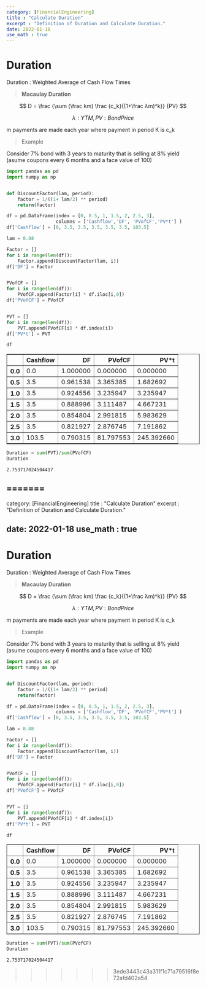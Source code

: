 ```yaml
---
category: [FinancialEngineering]
title : "Calculate Duration"
excerpt : "Definition of Duration and Calculate Duration."
date: 2022-01-18
use_math : true
---
```


# __Duration__

Duration : Weighted Average of Cash Flow Times

> __Macaulay Duration__

$$ D =  \frac {\sum (\frac km) \frac {c_k}{(1+\frac λm)^k}} {PV}   
$$

$$
λ : YTM, PV : Bond Price
$$

m payments are made each year where payment in period K is c_k

>Example 

Consider 7% bond with 3 years to maturity that is selling at 8% yield (asume coupons every 6 months and a face value of 100)

```python
import pandas as pd
import numpy as np


def DiscountFactor(lam, period):
    factor = 1/((1+ lam/2) ** period)
    return(factor)    

df = pd.DataFrame(index = [0, 0.5, 1, 1.5, 2, 2.5, 3], 
                  columns = ['Cashflow','DF', 'PVofCF','PV*t'] )
df['Cashflow'] = [0, 3.5, 3.5, 3.5, 3.5, 3.5, 103.5]

lam = 0.08

```


```python
Factor = []
for i in range(len(df)):
    Factor.append(DiscountFactor(lam, i))
df['DF'] = Factor


PVofCF = []
for i in range(len(df)):
    PVofCF.append(Factor[i] * df.iloc[i,0])
df['PVofCF'] = PVofCF


PVT = []
for i in range(len(df)):
    PVT.append(PVofCF[i] * df.index[i])
df['PV*t'] = PVT

df
```

<div>
<style scoped>
    .dataframe tbody tr th:only-of-type {
        vertical-align: middle;
    }

    .dataframe tbody tr th {
        vertical-align: top;
    }

    .dataframe thead th {
        text-align: right;
    }
</style>
<table border="1" class="dataframe">
  <thead>
    <tr style="text-align: right;">
      <th></th>
      <th>Cashflow</th>
      <th>DF</th>
      <th>PVofCF</th>
      <th>PV*t</th>
    </tr>
  </thead>
  <tbody>
    <tr>
      <th>0.0</th>
      <td>0.0</td>
      <td>1.000000</td>
      <td>0.000000</td>
      <td>0.000000</td>
    </tr>
    <tr>
      <th>0.5</th>
      <td>3.5</td>
      <td>0.961538</td>
      <td>3.365385</td>
      <td>1.682692</td>
    </tr>
    <tr>
      <th>1.0</th>
      <td>3.5</td>
      <td>0.924556</td>
      <td>3.235947</td>
      <td>3.235947</td>
    </tr>
    <tr>
      <th>1.5</th>
      <td>3.5</td>
      <td>0.888996</td>
      <td>3.111487</td>
      <td>4.667231</td>
    </tr>
    <tr>
      <th>2.0</th>
      <td>3.5</td>
      <td>0.854804</td>
      <td>2.991815</td>
      <td>5.983629</td>
    </tr>
    <tr>
      <th>2.5</th>
      <td>3.5</td>
      <td>0.821927</td>
      <td>2.876745</td>
      <td>7.191862</td>
    </tr>
    <tr>
      <th>3.0</th>
      <td>103.5</td>
      <td>0.790315</td>
      <td>81.797553</td>
      <td>245.392660</td>
    </tr>
  </tbody>
</table>
</div>


```python
Duration = sum(PVT)/sum(PVofCF)
Duration
```
    2.753717024504417



=======
---
category: [FinancialEngineering]
title : "Calculate Duration"
excerpt : "Definition of Duration and Calculate Duration."

date: 2022-01-18
use_math : true
---

# __Duration__

Duration : Weighted Average of Cash Flow Times

> __Macaulay Duration__

$$ D =  \frac {\sum (\frac km) \frac {c_k}{(1+\frac λm)^k}} {PV}   
$$

$$
λ : YTM, PV : Bond Price
$$

m payments are made each year where payment in period K is c_k

>Example 

Consider 7% bond with 3 years to maturity that is selling at 8% yield (asume coupons every 6 months and a face value of 100)

```python
import pandas as pd
import numpy as np


def DiscountFactor(lam, period):
    factor = 1/((1+ lam/2) ** period)
    return(factor)    

df = pd.DataFrame(index = [0, 0.5, 1, 1.5, 2, 2.5, 3], 
                  columns = ['Cashflow','DF', 'PVofCF','PV*t'] )
df['Cashflow'] = [0, 3.5, 3.5, 3.5, 3.5, 3.5, 103.5]

lam = 0.08

```


```python
Factor = []
for i in range(len(df)):
    Factor.append(DiscountFactor(lam, i))
df['DF'] = Factor


PVofCF = []
for i in range(len(df)):
    PVofCF.append(Factor[i] * df.iloc[i,0])
df['PVofCF'] = PVofCF


PVT = []
for i in range(len(df)):
    PVT.append(PVofCF[i] * df.index[i])
df['PV*t'] = PVT

df
```

<div>
<style scoped>
    .dataframe tbody tr th:only-of-type {
        vertical-align: middle;
    }

    .dataframe tbody tr th {
        vertical-align: top;
    }

    .dataframe thead th {
        text-align: right;
    }
</style>
<table border="1" class="dataframe">
  <thead>
    <tr style="text-align: right;">
      <th></th>
      <th>Cashflow</th>
      <th>DF</th>
      <th>PVofCF</th>
      <th>PV*t</th>
    </tr>
  </thead>
  <tbody>
    <tr>
      <th>0.0</th>
      <td>0.0</td>
      <td>1.000000</td>
      <td>0.000000</td>
      <td>0.000000</td>
    </tr>
    <tr>
      <th>0.5</th>
      <td>3.5</td>
      <td>0.961538</td>
      <td>3.365385</td>
      <td>1.682692</td>
    </tr>
    <tr>
      <th>1.0</th>
      <td>3.5</td>
      <td>0.924556</td>
      <td>3.235947</td>
      <td>3.235947</td>
    </tr>
    <tr>
      <th>1.5</th>
      <td>3.5</td>
      <td>0.888996</td>
      <td>3.111487</td>
      <td>4.667231</td>
    </tr>
    <tr>
      <th>2.0</th>
      <td>3.5</td>
      <td>0.854804</td>
      <td>2.991815</td>
      <td>5.983629</td>
    </tr>
    <tr>
      <th>2.5</th>
      <td>3.5</td>
      <td>0.821927</td>
      <td>2.876745</td>
      <td>7.191862</td>
    </tr>
    <tr>
      <th>3.0</th>
      <td>103.5</td>
      <td>0.790315</td>
      <td>81.797553</td>
      <td>245.392660</td>
    </tr>
  </tbody>
</table>
</div>


```python
Duration = sum(PVT)/sum(PVofCF)
Duration
```
    2.753717024504417



>>>>>>> 3ede3443c43a311f1c71a79516f8e72afd402a54
